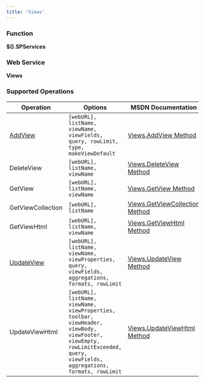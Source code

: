 ```yaml
---
title: 'Views'
---
```


### Function

**$().SPServices**

### Web Service

**Views**

### Supported Operations

| Operation | Options | MSDN Documentation | Introduced |
| --------- | ------- | ------------------ | ---------- |
| [AddView](Views-AddView.md) | `[webURL], listName, viewName, viewFields, query, rowLimit, type, makeViewDefault` | [Views.AddView Method](http://msdn.microsoft.com/en-us/library/views.views.addview%28v=office.12%29.aspx) | [0.6.0](http://spservices.codeplex.com/releases/view/55660) |
| DeleteView | `[webURL], listName, viewName` | [Views.DeleteView Method](http://msdn.microsoft.com/en-us/library/views.views.deleteview%28v=office.12%29.aspx) | [0.6.0](http://spservices.codeplex.com/releases/view/55660) |
| GetView | `[webURL], listName, viewName` | [Views.GetView Method](http://msdn.microsoft.com/en-us/library/views.views.getview%28v=office.12%29.aspx) | [0.6.0](http://spservices.codeplex.com/releases/view/55660) |
| GetViewCollection | `[webURL], listName` | [Views.GetViewCollection Method](http://msdn.microsoft.com/en-us/library/views.views.getviewcollection.aspx) | [0.2.3](http://spservices.codeplex.com/Release/ProjectReleases.aspx?ReleaseId=31744) |
| GetViewHtml | `[webURL], listName, viewName` | [Views.GetViewHtml Method](http://msdn.microsoft.com/en-us/library/views.views.getviewhtml%28v=office.12%29.aspx) | [0.6.0](http://spservices.codeplex.com/releases/view/55660) |
| [UpdateView](Views-UpdateView.md) | `[webURL], listName, viewName, viewProperties, query, viewFields, aggregations, formats, rowLimit` | [Views.UpdateView Method](http://msdn.microsoft.com/en-us/library/views.views.updateview%28v=office.12%29.aspx) | [0.6.0](http://spservices.codeplex.com/releases/view/55660) |
| UpdateViewHtml | `[webURL], listName, viewName, viewProperties, toolbar, viewHeader, viewBody, viewFooter, viewEmpty, rowLimitExceeded, query, viewFields, aggregations, formats, rowLimit` | [Views.UpdateViewHtml Method](http://msdn.microsoft.com/en-us/library/views.views.updateviewhtml%28v=office.12%29.aspx) | [0.6.0](http://spservices.codeplex.com/releases/view/55660) |
